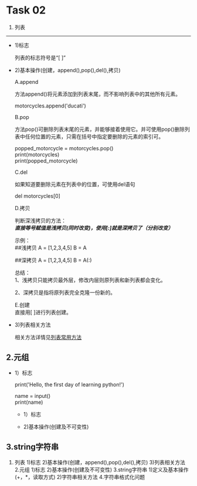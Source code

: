 Task 02
==============
1. 列表
--------------
* 1)标志

  列表的标志符号是“[ ]”

* 2)基本操作(创建，append(),pop(),del(),拷贝)

  A.append  
  
  方法append()将元素添加到列表末尾，而不影响列表中的其他所有元素。  
  
  motorcycles.append('ducati') 
  
  B.pop  
  
  方法pop()可删除列表末尾的元素，并能够接着使用它。并可使用pop()删除列表中任何位置的元素，只需在括号中指定要删除的元素的索引可。  
  
  popped_motorcycle = motorcycles.pop()  
  print(motorcycles)  
  print(popped_motorcycle)  
  
  C.del  
  
  如果知道要删除元素在列表中的位置，可使用del语句  
  
  del motorcycles[0]
  
  D.拷贝  
  
  判断深浅拷贝的方法：  
  ***直接等号赋值是浅拷贝(同时改变)，使用[:]就是深拷贝了（分别改变）***   
  
  示例：  
  ##浅拷贝
  A = [1,2,3,4,5]
  B = A
  
  ##深拷贝
  A = [1,2,3,4,5]
  B = A(:)
  
  总结：  
  1、浅拷贝只能拷贝最外层，修改内层则原列表和新列表都会变化。  

  2、深拷贝是指将原列表完全克隆一份新的。  
 
  E.创建   
  直接用[ ]进行列表创建。

* 3)列表相关方法  

  
  相关方法详情见[列表常用方法](https://www.cnblogs.com/huangping/p/7730347.html/ "悬停显示")

2.元组
----------------
* 1）标志

  print('Hello, the first day of learning python!')
  
  name = input()  
  print(name)
  
  * 1）标志
  
  
  
  
  * 2)基本操作(创建及不可变性)
  
3.string字符串
----------------




1. 列表
1)标志
2)基本操作(创建，append(),pop(),del(),拷贝)
3)列表相关方法
2.元组
1)标志
2)基本操作(创建及不可变性)
3.string字符串
1)定义及基本操作(+，*，读取方式)
2)字符串相关方法
4.字符串格式化问题
